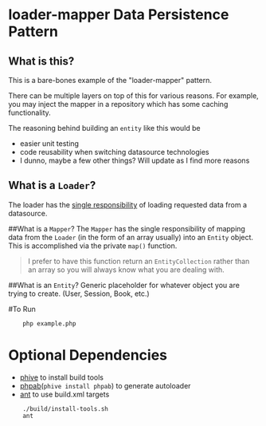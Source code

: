 # loader-mapper Data Persistence Pattern

## What is this?
This is a bare-bones example of the "loader-mapper" pattern.

There can be multiple layers on top of this for various reasons. For example, you may inject the mapper in a repository which has some caching functionality.

The reasoning behind building an `entity` like this would be 
 - easier unit testing
 - code reusability when switching datasource technologies
 - I dunno, maybe a few other things? Will update as I find more reasons

## What is a `Loader`?
The loader has the [single responsibility](https://en.wikipedia.org/wiki/Single_responsibility_principle) of loading requested data from a datasource.

##What is a `Mapper`?
The `Mapper` has the single responsibility of mapping data from the `Loader` (in the form of an array usually) into an `Entity` object.
This is accomplished via the private `map()` function.
> I prefer to have this function return an `EntityCollection` rather than an array so you will always know what you are dealing with.

##What is an `Entity`?
Generic placeholder for whatever object you are trying to create. (User, Session, Book, etc.)

#To Run
```    
    php example.php
```

# Optional Dependencies
 - [phive](https://github.com/phar-io/phive) to install build tools
 - [phpab](https://github.com/theseer/Autoload)(`phive install phpab`) to generate autoloader
 - [ant](http://ant.apache.org/manual/install.html) to use build.xml targets

``` 
    ./build/install-tools.sh
    ant
```